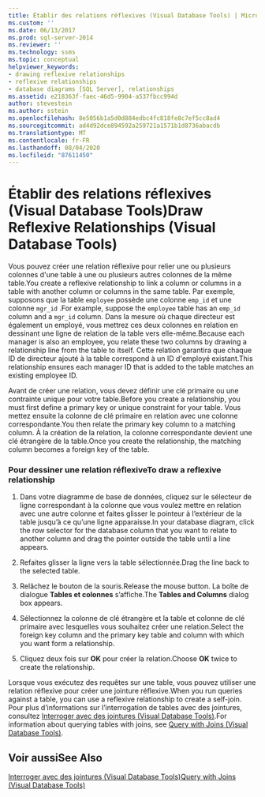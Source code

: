 ```yaml
---
title: Établir des relations réflexives (Visual Database Tools) | Microsoft Docs
ms.custom: ''
ms.date: 06/13/2017
ms.prod: sql-server-2014
ms.reviewer: ''
ms.technology: ssms
ms.topic: conceptual
helpviewer_keywords:
- drawing reflexive relationships
- reflexive relationships
- database diagrams [SQL Server], relationships
ms.assetid: e218363f-faec-46d5-9904-a537fbcc994d
author: stevestein
ms.author: sstein
ms.openlocfilehash: 8e5056b1a5d0d884edbc4fc818fe8c7ef5cc8ad4
ms.sourcegitcommit: ad4d92dce894592a259721a1571b1d8736abacdb
ms.translationtype: MT
ms.contentlocale: fr-FR
ms.lasthandoff: 08/04/2020
ms.locfileid: "87611450"
---
```

# <a name="draw-reflexive-relationships-visual-database-tools"></a><span data-ttu-id="c7a4a-102">Établir des relations réflexives (Visual Database Tools)</span><span class="sxs-lookup"><span data-stu-id="c7a4a-102">Draw Reflexive Relationships (Visual Database Tools)</span></span>
  <span data-ttu-id="c7a4a-103">Vous pouvez créer une relation réflexive pour relier une ou plusieurs colonnes d'une table à une ou plusieurs autres colonnes de la même table.</span><span class="sxs-lookup"><span data-stu-id="c7a4a-103">You create a reflexive relationship to link a column or columns in a table with another column or columns in the same table.</span></span> <span data-ttu-id="c7a4a-104">Par exemple, supposons que la table `employee` possède une colonne `emp_id` et une colonne `mgr_id` .</span><span class="sxs-lookup"><span data-stu-id="c7a4a-104">For example, suppose the `employee` table has an `emp_id` column and a `mgr_id` column.</span></span> <span data-ttu-id="c7a4a-105">Dans la mesure où chaque directeur est également un employé, vous mettrez ces deux colonnes en relation en dessinant une ligne de relation de la table vers elle-même.</span><span class="sxs-lookup"><span data-stu-id="c7a4a-105">Because each manager is also an employee, you relate these two columns by drawing a relationship line from the table to itself.</span></span> <span data-ttu-id="c7a4a-106">Cette relation garantira que chaque ID de directeur ajouté à la table correspond à un ID d'employé existant.</span><span class="sxs-lookup"><span data-stu-id="c7a4a-106">This relationship ensures each manager ID that is added to the table matches an existing employee ID.</span></span>  
  
 <span data-ttu-id="c7a4a-107">Avant de créer une relation, vous devez définir une clé primaire ou une contrainte unique pour votre table.</span><span class="sxs-lookup"><span data-stu-id="c7a4a-107">Before you create a relationship, you must first define a primary key or unique constraint for your table.</span></span> <span data-ttu-id="c7a4a-108">Vous mettez ensuite la colonne de clé primaire en relation avec une colonne correspondante.</span><span class="sxs-lookup"><span data-stu-id="c7a4a-108">You then relate the primary key column to a matching column.</span></span> <span data-ttu-id="c7a4a-109">À la création de la relation, la colonne correspondante devient une clé étrangère de la table.</span><span class="sxs-lookup"><span data-stu-id="c7a4a-109">Once you create the relationship, the matching column becomes a foreign key of the table.</span></span>  
  
### <a name="to-draw-a-reflexive-relationship"></a><span data-ttu-id="c7a4a-110">Pour dessiner une relation réflexive</span><span class="sxs-lookup"><span data-stu-id="c7a4a-110">To draw a reflexive relationship</span></span>  
  
1.  <span data-ttu-id="c7a4a-111">Dans votre diagramme de base de données, cliquez sur le sélecteur de ligne correspondant à la colonne que vous voulez mettre en relation avec une autre colonne et faites glisser le pointeur à l’extérieur de la table jusqu’à ce qu’une ligne apparaisse.</span><span class="sxs-lookup"><span data-stu-id="c7a4a-111">In your database diagram, click the row selector for the database column that you want to relate to another column and drag the pointer outside the table until a line appears.</span></span>  
  
2.  <span data-ttu-id="c7a4a-112">Refaites glisser la ligne vers la table sélectionnée.</span><span class="sxs-lookup"><span data-stu-id="c7a4a-112">Drag the line back to the selected table.</span></span>  
  
3.  <span data-ttu-id="c7a4a-113">Relâchez le bouton de la souris.</span><span class="sxs-lookup"><span data-stu-id="c7a4a-113">Release the mouse button.</span></span> <span data-ttu-id="c7a4a-114">La boîte de dialogue **Tables et colonnes** s’affiche.</span><span class="sxs-lookup"><span data-stu-id="c7a4a-114">The **Tables and Columns** dialog box appears.</span></span>  
  
4.  <span data-ttu-id="c7a4a-115">Sélectionnez la colonne de clé étrangère et la table et colonne de clé primaire avec lesquelles vous souhaitez créer une relation.</span><span class="sxs-lookup"><span data-stu-id="c7a4a-115">Select the foreign key column and the primary key table and column with which you want form a relationship.</span></span>  
  
5.  <span data-ttu-id="c7a4a-116">Cliquez deux fois sur **OK** pour créer la relation.</span><span class="sxs-lookup"><span data-stu-id="c7a4a-116">Choose **OK** twice to create the relationship.</span></span>  
  
 <span data-ttu-id="c7a4a-117">Lorsque vous exécutez des requêtes sur une table, vous pouvez utiliser une relation réflexive pour créer une jointure réflexive.</span><span class="sxs-lookup"><span data-stu-id="c7a4a-117">When you run queries against a table, you can use a reflexive relationship to create a self-join.</span></span> <span data-ttu-id="c7a4a-118">Pour plus d’informations sur l’interrogation de tables avec des jointures, consultez [Interroger avec des jointures &#40;Visual Database Tools&#41;](visual-database-tools.md).</span><span class="sxs-lookup"><span data-stu-id="c7a4a-118">For information about querying tables with joins, see [Query with Joins &#40;Visual Database Tools&#41;](visual-database-tools.md).</span></span>  
  
## <a name="see-also"></a><span data-ttu-id="c7a4a-119">Voir aussi</span><span class="sxs-lookup"><span data-stu-id="c7a4a-119">See Also</span></span>  
 [<span data-ttu-id="c7a4a-120">Interroger avec des jointures &#40;Visual Database Tools&#41;</span><span class="sxs-lookup"><span data-stu-id="c7a4a-120">Query with Joins &#40;Visual Database Tools&#41;</span></span>](visual-database-tools.md)  
  
  
